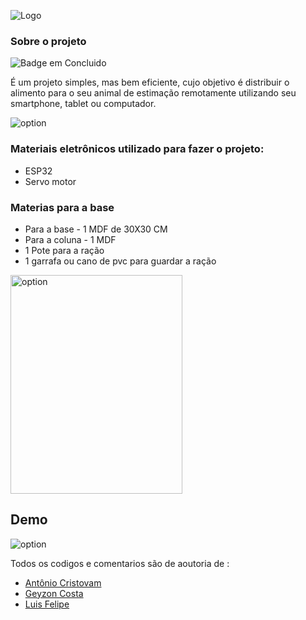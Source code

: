
![Logo](https://dev-to-uploads.s3.amazonaws.com/uploads/articles/th5xamgrr6se0x5ro4g6.png)


### Sobre o projeto
![Badge em Concluido](http://img.shields.io/static/v1?label=STATUS&message=CONCLUIDO&color=dark&style=for-the-badge)

É um projeto simples, mas bem eficiente, cujo objetivo é distribuir o alimento para o seu animal de estimação remotamente utilizando seu smartphone, tablet ou computador.

<img align="center" alt="option" src="https://github.com/luisfelipe03/Automatic-Feeder/blob/master/img/dispositivos-compativeis.jpg?raw=true" />

### Materiais eletrônicos utilizado para fazer o projeto:  

* ESP32
* Servo motor

### Materias para a base 

* Para a base - 1 MDF de 30X30 CM
* Para a coluna - 1 MDF  
* 1 Pote para a ração
* 1 garrafa ou cano de pvc para guardar a ração

<p>
 <img align="center" alt="option" height="350" width="275" src="https://github.com/luisfelipe03/Automatic-Feeder/blob/master/img/WhatsApp%20Image%202022-05-31%20at%2012.32.25.jpeg?raw=true" />
 </p>
 
## Demo

<p>
 <img align="center" alt="option" src="https://github.com/luisfelipe03/Automatic-Feeder/blob/master/img/ezgif.com-gif-maker.gif?raw=true" />
 </p>
 
 Todos os codigos e comentarios são de aoutoria de :
 
 * [Antônio Cristovam](https://www.github.com/antoniocristovam)
 * [Geyzon Costa](https://www.github.com/GeyzonErik)
 * [Luis Felipe](https://www.github.com/luisfelipe03)
